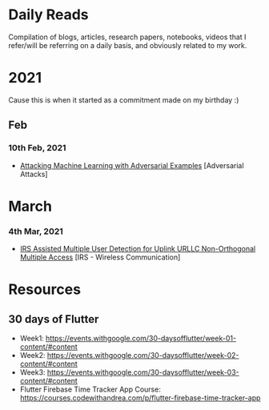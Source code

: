 # Daily Reads
Compilation of blogs, articles, research papers, notebooks, videos that I refer/will be referring on a daily basis, and obviously related to my work.

# 2021
Cause this is when it started as a commitment made on my birthday :)

## Feb

### 10th Feb, 2021
- [Attacking Machine Learning with Adversarial Examples](https://openai.com/blog/adversarial-example-research/) [Adversarial Attacks]

# March
### 4th Mar, 2021
- [IRS Assisted Multiple User Detection for Uplink URLLC Non-Orthogonal Multiple Access](https://ieeexplore.ieee.org/document/9162705) [IRS - Wireless Communication]

# Resources
## 30 days of Flutter
- Week1: https://events.withgoogle.com/30-daysofflutter/week-01-content/#content
- Week2: https://events.withgoogle.com/30-daysofflutter/week-02-content/#content
- Week3: https://events.withgoogle.com/30-daysofflutter/week-03-content/#content
- Flutter Firebase Time Tracker App Course: https://courses.codewithandrea.com/p/flutter-firebase-time-tracker-app

